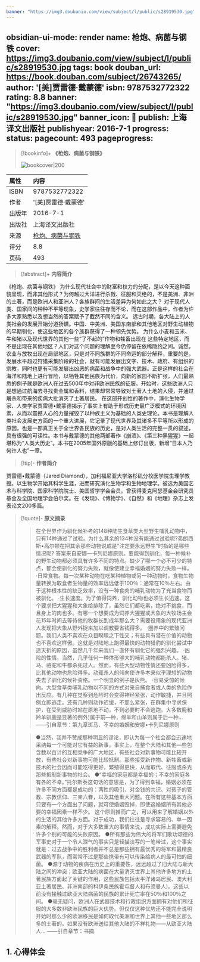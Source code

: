 ```yaml
---
banner: "https://img3.doubanio.com/view/subject/l/public/s28919530.jpg"
---
```


obsidian-ui-mode: render
name: 枪炮、病菌与钢铁
cover: https://img3.doubanio.com/view/subject/l/public/s28919530.jpg
tags: book
douban_url: https://book.douban.com/subject/26743265/
author: '[美]贾雷德·戴蒙德'
isbn: 9787532772322
rating:  8.8 
banner: "https://img3.doubanio.com/view/subject/l/public/s28919530.jpg"
banner_icon: 📖
publish: 上海译文出版社
publishyear: 2016-7-1
progress:
status: 
pagecount: 493
pageprogress: 
---

> [!bookinfo]+ **《枪炮、病菌与钢铁》**
>
> ![bookcover|200](https://img3.doubanio.com/view/subject/l/public/s28919530.jpg)
>
| 属性   | 内容                                       |
|:------ |:------------------------------------------ |
| ISBN   | 9787532772322                             |
| 作者   | '[美]贾雷德·戴蒙德'                           |
| 出版年 | 2016-7-1                      | 
| 出版社 | 上海译文出版社                          |
| 来源   | [枪炮、病菌与钢铁](https://book.douban.com/subject/26743265/) |
| 评分   |  8.8                            |
| 页码   | 493                        |

> [!abstract]+ **内容简介**
> 
《枪炮、病菌与钢铁》
为什么现代社会中的财富和权力的分配，是以今天这种面貌呈现，而非其他形式？为何越过大洋进行杀戮、征服和灭绝的，不是美洲、非洲的土著，而是欧洲人和亚洲人？各族群间的生活差异为何如此之大？ 对于现代人类、国家间的种种不平等现象，史学家往往存而不论，而在这部作品中，作者为许多大家熟悉以及想当然的答案赋予了截然不同的含义。
远古时期，各大陆上的人类社会的发展开始分道扬镳。中国、中美洲、美国东南部和其他地区对野生动植物的早期驯化，使这些地区的各个族群获得了一种领先优势。 为什么小麦和玉米、牛和猪以及现代世界的其他一些“了不起的”作物和牲畜出现在 这些特定地区，而不是出现在其他地区？人们对这个问题的理解至今仍停留在依稀隐约之间。诚然，农业与放牧出现在局部地区，只是对不同族群的不同命运的部分解释，重要的是，发展水平超过狩猎采集阶段的社会，就有可能发展出文字、技术、政府、有组织的宗教，同时也更有可能发展出凶恶的病菌和战争中的强大武器。正是这样的社会在海洋和陆地上进行冒险，以牺牲其他民族为代价，向新的家园不断扩张，人们最熟悉的例子就是欧洲人在过去500年中对非欧洲民族的征服。开始时，这些欧洲人只是想通过航海去寻找贵金属和香料，结果却常常导致对土著人土地的入侵，并通过屠杀和带来的疾病大批消灭了土著居民。
在这部开创性的著作中，演化生物学家、人类学家贾雷德•戴蒙德揭示了事实上有助于形成历史最广泛模式的环境因素，从而以震撼人心的力量摧毁了以种族主义为基础的人类史理论。本书是理解人类社会发展史方面的一个重大进展，它记录了现代世界及其诸多不平等所以形成的原因，也是一部真正关于全世界各民族的历史，是对人类生活的完整一贯的叙述，具有很强的可读性。本书与戴蒙德的其他两部著作《崩溃》、《第三种黑猩猩》一起堪称为“人类大历史”。本书在2005年国外原版的基础上修订出版，新增“日本人乃何许人也”一章。

> [!tip]- **作者简介**
>
 贾雷德•戴蒙德（Jared Diamond），加利福尼亚大学洛杉矶分校医学院生理学教授。以生物学开始其科学生涯，进而研究演化生物学和生物地理学。被选为美国艺术与科学院、国家科学院院士、美国哲学学会会员。曾获得麦克阿瑟基金会研究员基金及全国地理学会伯尔奖。在《发现》、《博物学》、《自然》和《地理》杂志上发表论文200多篇。


> [!quote]- **原文摘录**
>
>>在全世界作为驯化候补考的148种陆生食草类大型野生哺乳动物中，只有14种通过了试验。为什么其余的134种没有能通过试验呢?弗朗西斯•高尔顿在把其余那些动物说成是“注定要永远野生”时指的是哪些情况呢?
答案来自安娜—卡列尼娜原则。要能得到驯化，每一种候补的野生动物都必须具有许多不同的特点。缺少了哪一个必不可少的特点，都会使驯化的努力失败，就像使建立幸福婚姻的努力失败一样。
·日常食物。每一次某种动物在吃某种植物或另一种动物时，食物生物量转换为取食者生物量的效率远远低于100％：通常在10％左右。由于这种根本性的缺乏效率，没有一种食肉的哺乳动物为了充当食物而被驯化。
·生长速度。为了值得饲养，驯化动物也必须生长迅速。这个要求把大猩猩和大象给排除了，虽然它们都吃素，绝对不挑食，而且身上的肉也多。有哪一个想要成为饲养大猩猩或大象的大牧场主会花15年时间去等待他的牧群长到成年那么大？需要役用象的现代亚洲人发现把大象从野外捉来加以调教要省钱得多。
·圈养中的繁殖问题。我们人类不喜欢在众目睽睽之下性交；有些具有潜在价值的动物也不喜欢这样傲。这就是对陆地上跑得最快的动物猎豹的驯化尝试中途天折的原因，虽然几千年来我们一直怀有驯化它的强烈兴趣。
·凶险的性情。当然，几乎任何一种体形够大的哺乳动物都能杀人。猪、马、骆驼和牛都杀死过人。然而，有些大型动物性情还要凶险得多，比其他动物也危险得多。动辄杀人的倾向使许多本来似乎理想的动物失去了驯化的候补资格。一个明显的例子是灰熊。
·容易受惊的倾向。大型食草类哺乳动物以不同的方式对来自捕食者或人类的危险作出反应。有几种在觉察到危险时会变得神经紧张，动作敏捷，并且照例立即逃走。还有几种则动作迟缓，不那么紧张，在群集中寻求保护，在受到威胁时站在原地不动，不到必要时不会逃跑。大多数鹿和羚羊驯鹿是显著的例外)属于前—种，绵羊和山羊则属于后一种...
——引自章节：第九章斑马、不幸的婚姻和安娜•卡列尼娜原则
 >
>> ●当然，我并不赞成那种明显的谬论，即认为每一个社会都会迅速地采纳每一个可能对它有益的新事。事实上，在整个大陆和其他—些包含数以百计的互相竞争的广大地区，有些社会对新事物可能比较开放，有些社会对新事物可能比较抵制。那些接受新作物、新牲畜或新技术的社会因而可能吃得更好，繁殖得更快，从而取代、征服或杀光那些抵制新事物的社会。
●“幸福的家庭都是幸福的；不幸的家庭各有各的不幸。”托尔斯泰这句话的意思是，为了得到幸福，婚姻必须在许多不同方面都是成功的：两性的吸引、对金钱的共识、对孩子的管教、宗教信仰、三亲六眷，以及其他重大问题。在所有这些基本方面只要有一个方面出了问题，就可使婚姻毁掉，即使这婚姻所有其他必要的幸福因素一样不少。
这个原则推而广之，可以用来了解婚姻以外的生活的其他许多方面。对于成功，我们往往是寻求容易的、单一因素的解释。然而，对于大多数重大的事情来说，成功实际上需要避免许多个别的可能的失败原因。
●所有那些为伟大的将军们歌功颂德的军事史对于一个令人泄气的事实只是轻描淡写的一笔带过，这个事实就是：过去战争中的胜利者并不总是那些拥有最优秀的将军和最精良武器的军队，而常常不过是那些携带有可以传染给病人的最可怕的细菌。
●源于动物的疾病在历史上的重要性，远远超过了旧大陆与新大陆之间的冲突；欧亚大陆的病菌在大量消灭世界上其他许多地方的土著民族方面起了关键的作用，这些民族包括太平洋诸岛居民、澳大利亚土著居民、非洲南部的科伊桑民族霍屯督人和布须曼人)。这些以前没有接触过欧亚大陆病菌的民族的累计死亡率在50％和100％之间。
●毫无疑问，欧洲人在武器技术和行政组织方面拥有对他们所征服的大多数非欧洲民族的巨大优势。但仅仅这种优势还不能完全说明开始时那么少的欧洲移民是如何取代美洲和世界上其他一些地区那么多的土著的。如果没有欧洲送给其他大陆的不祥礼物——从欧亚大陆人...
——引自章节：书摘

## 1. 心得体会

